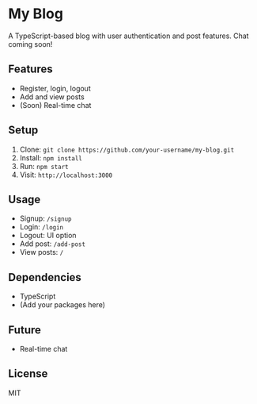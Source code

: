 # My Blog

A TypeScript-based blog with user authentication and post features. Chat coming soon!

## Features
- Register, login, logout
- Add and view posts
- (Soon) Real-time chat

## Setup
1. Clone: `git clone https://github.com/your-username/my-blog.git`
2. Install: `npm install`
3. Run: `npm start`
4. Visit: `http://localhost:3000`

## Usage
- Signup: `/signup`
- Login: `/login`
- Logout: UI option
- Add post: `/add-post`
- View posts: `/`

## Dependencies
- TypeScript
- (Add your packages here)

## Future
- Real-time chat

## License
MIT